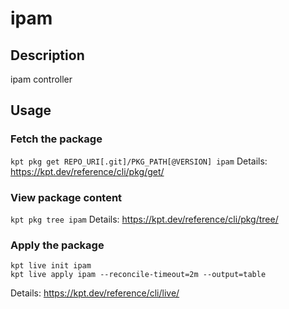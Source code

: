 # ipam

## Description
ipam controller

## Usage

### Fetch the package
`kpt pkg get REPO_URI[.git]/PKG_PATH[@VERSION] ipam`
Details: https://kpt.dev/reference/cli/pkg/get/

### View package content
`kpt pkg tree ipam`
Details: https://kpt.dev/reference/cli/pkg/tree/

### Apply the package
```
kpt live init ipam
kpt live apply ipam --reconcile-timeout=2m --output=table
```
Details: https://kpt.dev/reference/cli/live/
